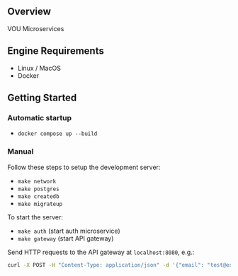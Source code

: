 ## Overview

VOU Microservices

## Engine Requirements

- Linux / MacOS
- Docker


## Getting Started

### Automatic startup
- `docker compose up --build`

### Manual

Follow these steps to setup the development server:

- `make network`
- `make postgres`
- `make createdb`
- `make migrateup`

To start the server:

- `make auth` (start auth microservice)
- `make gateway` (start API gateway)

Send HTTP requests to the API gateway at `localhost:8080`, e.g.:

```bash
curl -X POST -H "Content-Type: application/json" -d '{"email": "test@example.com", "password": "password"}' http://localhost:8080/api/v1/login_user
```
